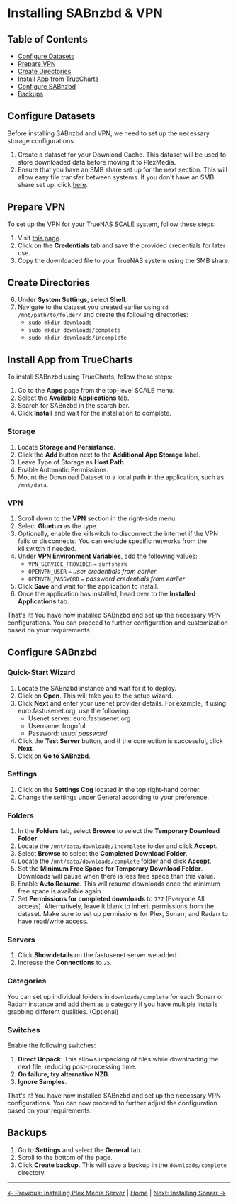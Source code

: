 # Installing SABnzbd & VPN

## Table of Contents
- [Configure Datasets](#configure-datasets)
- [Prepare VPN](#prepare-vpn)
- [Create Directories](#create-directories)
- [Install App from TrueCharts](#install-app-from-truecharts)
- [Configure SABnzbd](#configure-sabnzbd)
- [Backups](#backups)

## Configure Datasets
Before installing SABnzbd and VPN, we need to set up the necessary storage configurations.

1. Create a dataset for your Download Cache. This dataset will be used to store downloaded data before moving it to PlexMedia.
2. Ensure that you have an SMB share set up for the next section. This will allow easy file transfer between systems. If you don't have an SMB share set up, click [here](1.%20Installing%20TrueNAS%20Scale.md/#smb-share).

## Prepare VPN
To set up the VPN for your TrueNAS SCALE system, follow these steps:

1. Visit [this page](https://my.surfshark.com/vpn/manual-setup/main/openvpn).
2. Click on the **Credentials** tab and save the provided credentials for later use.
6. Copy the downloaded file to your TrueNAS system using the SMB share.

## Create Directories
6. Under **System Settings**, select **Shell**.
7. Navigate to the dataset you created earlier using `cd /mnt/path/to/folder/` and create the following directories:
   - `sudo mkdir downloads`
   - `sudo mkdir downloads/complete`
   - `sudo mkdir downloads/incomplete`

## Install App from TrueCharts
To install SABnzbd using TrueCharts, follow these steps:

1. Go to the **Apps** page from the top-level SCALE menu.
2. Select the **Available Applications** tab.
3. Search for SABnzbd in the search bar.
4. Click **Install** and wait for the installation to complete.

### Storage
1. Locate **Storage and Persistance**.
2. Click the **Add** button next to the **Additional App Storage** label.
3. Leave Type of Storage as **Host Path**.
4. Enable Automatic Permissions.
6. Mount the Download Dataset to a local path in the application, such as `/mnt/data`.

### VPN
1. Scroll down to the **VPN** section in the right-side menu.
2. Select **Gluetun** as the type.
3. Optionally, enable the killswitch to disconnect the internet if the VPN fails or disconnects. You can exclude specific networks from the killswitch if needed.
4. Under **VPN Environment Variables**, add the following values:
   - `VPN_SERVICE_PROVIDER` `=` `surfshark`
   - `OPENVPN_USER` `=` *user credentials from earlier*
   - `OPENVPN_PASSWORD` `=` *password credentials from earlier*
5. Click **Save** and wait for the application to install.
6. Once the application has installed, head over to the **Installed Applications** tab.

That's it! You have now installed SABnzbd and set up the necessary VPN configurations. You can proceed to further configuration and customization based on your requirements.

## Configure SABnzbd

### Quick-Start Wizard
1. Locate the SABnzbd instance and wait for it to deploy.
2. Click on **Open**. This will take you to the setup wizard.
3. Click **Next** and enter your usenet provider details. For example, if using euro.fastusenet.org, use the following:
   - Usenet server: euro.fastusenet.org
   - Username: frogoful
   - Password: *usual password*
4. Click the **Test Server** button, and if the connection is successful, click **Next**.
5. Click on **Go to SABnzbd**.

### Settings
1. Click on the **Settings Cog** located in the top right-hand corner.
2. Change the settings under General according to your preference.

### Folders
1. In the **Folders** tab, select **Browse** to select the **Temporary Download Folder**.
2. Locate the `/mnt/data/downloads/incomplete` folder and click **Accept**.
3. Select **Browse** to select the **Completed Download Folder**.
4. Locate the `/mnt/data/downloads/complete` folder and click **Accept**.
5. Set the **Minimum Free Space for Temporary Download Folder**. Downloads will pause when there is less free space than this value.
6. Enable **Auto Resume**. This will resume downloads once the minimum free space is available again.
7. Set **Permissions for completed downloads** to `777` (Everyone All access). Alternatively, leave it blank to inherit permissions from the dataset. Make sure to set up permissions for Plex, Sonarr, and Radarr to have read/write access.

### Servers
1. Click **Show details** on the fastusenet server we added.
2. Increase the **Connections** to `25`.

### Categories
You can set up individual folders in `downloads/complete` for each Sonarr or Radarr instance and add them as a category if you have multiple installs grabbing different qualities. (Optional)

### Switches
Enable the following switches:
1. **Direct Unpack**: This allows unpacking of files while downloading the next file, reducing post-processing time.
2. **On failure, try alternative NZB**.
3. **Ignore Samples**.

That's it! You have now installed SABnzbd and set up the necessary VPN configurations. You can now proceed to further adjust the configuration based on your requirements.

## Backups
1. Go to **Settings** and select the **General** tab.
2. Scroll to the bottom of the page.
3. Click **Create backup**. This will save a backup in the `downloads/complete` directory.

---
[&larr; Previous: Installing Plex Media Server](Installing%20Plex%20Media%20Server.md) | [Home](README.md) | [Next: Installing Sonarr &rarr;](Installing%20Sonarr.md)
